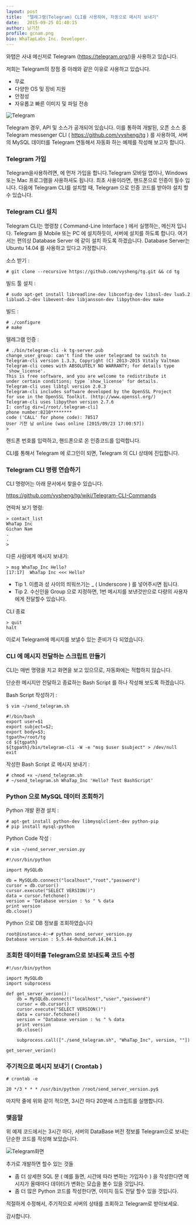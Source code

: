 ```yaml
---
layout: post
title:  "텔레그램(Telegram) CLI를 사용하여, 자동으로 메시지 보내기"
date:   2015-09-25 01:40:15
author: 남기찬
profile: gcnam.png
bio: WhaTapLabs Inc. Developer.
---
```


와탭은 사내 메신저로 Telegram (https://telegram.org/)을 사용하고 있습니다.

저희는 Telegram의 장점 중 아래와 같은 이유로 사용하고 있습니다.

  - 무료
  - 다양한 OS 및 장비 지원
  - 안정성
  - 자유롭고 빠른 이미지 및 파일 전송

![Telegram](/assets/images/gcnam/2015-09-25/Telegram_00.png)

Telegram 경우, API 및 소스가 공개되어 있습니다.
이를 통하여 개발된, 오픈 소스 중
Telegram messenger CLI ( https://github.com/vysheng/tg ) 를 사용하여,
서버의 MySQL 데이터를 Telegram 연동해서 자동화 하는 예제를 작성해 보고자 합니다.

### Telegram 가입

Telegram을사용하려면, 에 먼저 가입을 합니다.Telegram
모바일 앱이나, Windows 또는 Mac 프로그램을 사용하셔도 됩니다.
최초 사용이라면, 핸드폰으로 인증이 필수 입니다.
다음에 Telegram CLI를 설치할 때, Telegram 으로 인증 코드를 받아야 설치 할수 있습니다.

### Telegram CLI 설치

Telegram CLI는 명령창 ( Command-Line Interface ) 에서 실행하는, 메신저 입니다.
Telegram 을 Mobile 또는 PC 에 설치하듯이, 서버에 설치를 하도록 합니다.
여기서는 편의상 Database Server 에 같이 설치 하도록 하겠습니다.
Database Server는 Ubuntu 14.04 를 사용하고 있다고 가정합니다.

소스 받기 :

```
# git clone --recursive https://github.com/vysheng/tg.git && cd tg
```

빌드 툴 설치 :

```
# sudo apt-get install libreadline-dev libconfig-dev libssl-dev lua5.2 liblua5.2-dev libevent-dev libjansson-dev libpython-dev make
```

빌드 :

```
# ./configure
# make
```

텔레그램 인증 :

```
# ./bin/telegram-cli -k tg-server.pub
change_user_group: can't find the user telegramd to switch to
Telegram-cli version 1.3.3, Copyright (C) 2013-2015 Vitaly Valtman
Telegram-cli comes with ABSOLUTELY NO WARRANTY; for details type `show_license'.
This is free software, and you are welcome to redistribute it
under certain conditions; type `show_license' for details.
Telegram-cli uses libtgl version 2.0.3
Telegram-cli includes software developed by the OpenSSL Project
for use in the OpenSSL Toolkit. (http://www.openssl.org/)
Telegram-cli uses libpython version 2.7.6
I: config dir=[/root/.telegram-cli]
phone number:8210********
code ('CALL' for phone code): 78517
User 기찬 남 online (was online [2015/09/23 17:00:57])
>
```

핸드폰 번호를 입력하고, 핸드폰으로 온 인증코드를 입력합니다.

CLI를 통해서 Telegram 에 로그인이 되면, Telegram 의 CLI 상태에 진입합니다.

### Telegram CLI 명령 연습하기

CLI 명령어는 아래 문서에서 찾을수 있습니다.

https://github.com/vysheng/tg/wiki/Telegram-CLI-Commands

연락처 보기 명령:

```
> contact_list
WhaTap Inc
Gichan Nam
.
.
>
```

다른 사람에게 메시지 보내기:

```
> msg WhaTap_Inc Hello?
[17:17]  WhaTap Inc <<< Hello?
```
 - Tip 1. 이름과 성 사이의 띄워쓰기는 _ ( Underscore ) 를 넣어주시면 됩니다.
 - Tip 2. 수신인을 Group 으로 지정하면, 1번 메시지를 보낸것만으로 다량의 사용자에게 전달할수 있습니다.

CLI 종료

```
> quit
halt
```

이로서 Telegram에 메시지를 보낼수 있는 준비가 다 되었습니다.

### CLI 에 메시지 전달하는 스크립트 만들기

CLI는 매번 명령을 치고 화면을 보고 있으므로,
자동화에는 적합하지 않습니다.

단순한 메시지만 전달하고 종료하는 Bash Script 를 하나 작성해 보도록 하겠습니다.

Bash Script 작성하기 :

```
$ vim ~/send_telegram.sh
```

```
#!/bin/bash
export user=$1
export subject=$2;
export body=$3;
tgpath=/root/tg
cd ${tgpath}
${tgpath}/bin/telegram-cli -W -e "msg $user $subject" > /dev/null
exit
```

작성한 Bash Script 로 메시지 보내기 :

```
# chmod +x ~/send_telegram.sh
# ~/send_telegram.sh WhaTap_Inc 'Hello? Test BashScript'
```

### Python 으로 MySQL 데이터 조회하기

Python 개발 환경 설치 :

```
# apt-get install python-dev libmysqlclient-dev python-pip
# pip install mysql-python
```

Python Code 작성 :

```
# vim ~/send_server_version.py
```

```
#!/usr/bin/python

import MySQLdb

db = MySQLdb.connect("localhost","root","password")
cursor = db.cursor()
cursor.execute("SELECT VERSION()")
data = cursor.fetchone()
version = "Database version : %s " % data
print version
db.close()
```

Python 으로 DB 정보를 조회하였습니다

```
root@instance-4:~# python send_server_version.py
Database version : 5.5.44-0ubuntu0.14.04.1
```

### 조회한 데이터를 Telegram으로 보내도록 코드 수정

```
#!/usr/bin/python

import MySQLdb
import subprocess

def get_server_verion():
    db = MySQLdb.connect("localhost","user","password")
    cursor = db.cursor()
    cursor.execute("SELECT VERSION()")
    data = cursor.fetchone()
    version = "Database version : %s " % data
    print version
    db.close()

    subprocess.call(["./send_telegram.sh", "WhaTap_Inc", version, ""])

get_server_verion()
```

### 주기적으로 메시지 보내기 ( Crontab )

```
# crontab -e
```

```
20 */3 * * * /usr/bin/python /root/send_server_version.py$
```
마지막 줄에 위와 같이 적으면, 3시간 마다 20분에 스크립트를 실행합니다.

### 맺음말

위 예제 코드에서는 3시간 마다, 서버의 DataBase 버전 정보를 Telegram으로 보내는 단순한 코드를 작성해 보았습니다.

![Telegram화면](/assets/images/gcnam/2015-09-25/Telegram_01.png)

추가로 개발하면 할수 있는 것들

 - 좀 더 상세한 SQL 문 ( 예를 들면, 시간에 따라 변하는 가입자수 ) 을 작성한다면 메시지가 올때마다 데이터가 변화는 모습을 볼수 있을 것입니다.
 - 좀 더 많은 Python 코드를 작성한다면, 이미지 등도 전달 할수 있을 것입니다.

 적절하게 수정해서, 주기적으로 서버의 상태를 조회하고 Telegram로 받아보세요.

 감사합니다. 